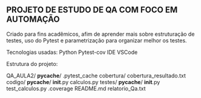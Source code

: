 PROJETO DE ESTUDO DE QA COM FOCO EM AUTOMAÇÃO
---------------------------------------------
Criado para fins acadêmicos, afim de aprender mais sobre estruturação de testes, uso do Pytest e parametrização para organizar melhor os testes.

Tecnologias usadas:
Python
Pytest-cov
IDE VSCode

Estrutura do projeto:

QA_AULA2/
    __pycache__/
    .pytest_cache
    cobertura/
        cobertura_resultado.txt
    codigo/
        __pycache__/
        __init__.py
        calculos.py
    testes/
        __pycache__/
        __init__.py
        test_calculos.py
    .coverage
    README.md
    relatorio_Qa.txt

